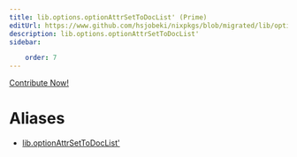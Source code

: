 ```yaml
---
title: lib.options.optionAttrSetToDocList' (Prime)
editUrl: https://www.github.com/hsjobeki/nixpkgs/blob/migrated/lib/options.nix#L308C29
description: lib.options.optionAttrSetToDocList'
sidebar:

    order: 7
---
```


<a href="https://www.github.com/hsjobeki/nixpkgs/blob/migrated/lib/options.nix#L308C29">Contribute Now!</a>


# Aliases

- [lib.optionAttrSetToDocList'](/nix-doc-comments/reference/lib/lib-optionattrsettodoclist' (prime))


